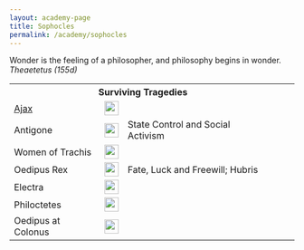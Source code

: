 ```yaml
---
layout: academy-page
title: Sophocles
permalink: /academy/sophocles
---
```


<p class="message">Wonder is the feeling of a philosopher, and philosophy begins in wonder. <i>Theaetetus (155d)</i></p>

<table>
  <tbody>
    <tr><th colspan="4">Surviving Tragedies</th></tr>
    <tr>
      <td><a href="{{ site.baseurl}}/academy/sophocles/sevenplays">Ajax</a></td>
      <td><a href="https://librivox.org/ajax-campbell-translation-by-sophocles/"><img style="margin:0px" src="{{ site.baseurl }}/images/speaker.png" height="25px" width="25px" /></a></td>
      <td></td>
      <td></td>
      <td></td>
    </tr>
    <tr>
      <td>Antigone</td>
      <td><a href="https://librivox.org/antigone-by-sophocles/"><img style="margin:0px" src="{{ site.baseurl }}/images/speaker.png" height="25px" width="25px" /></a></td>
      <td>State Control and Social Activism</td>
      <td></td>
      <td></td>
    </tr>
    <tr>
      <td>Women of Trachis</td>
      <td><a href="https://librivox.org/trachiniai-campbell-translation-by-sophocles/"><img style="margin:0px" src="{{ site.baseurl }}/images/speaker.png" height="25px" width="25px" /></a></td>
      <td></td>
      <td></td>
      <td></td>
    </tr>
    <tr>
      <td>Oedipus Rex</td>
      <td><a href="https://librivox.org/oedipus-rex-by-sophocles/"><img style="margin:0px" src="{{ site.baseurl }}/images/speaker.png" height="25px" width="25px" /></a></td>
      <td>Fate, Luck and Freewill; Hubris</td>
      <td></td>
      <td></td>
      <td></td>
    </tr>
    <tr>
      <td>Electra</td>
      <td><a href="https://librivox.org/electra-by-sophocles/"><img style="margin:0px" src="{{ site.baseurl }}/images/speaker.png" height="25px" width="25px" /></a></td>
      <td></td>
      <td></td>
      <td></td>
      <td></td>
    </tr>
    <tr>
      <td>Philoctetes</td>
      <td><a href="https://librivox.org/philoctetes-by-sophocles/"><img style="margin:0px" src="{{ site.baseurl }}/images/speaker.png" height="25px" width="25px" /></a></td>
      <td></td>
      <td></td>
      <td></td>
    </tr>
    <tr>
      <td>Oedipus at Colonus</td>
      <td><a href="https://librivox.org/oedipus-at-colonus-by-sophocles-2/"><img style="margin:0px" src="{{ site.baseurl }}/images/speaker.png" height="25px" width="25px" /></a></td>
      <td></td>
      <td></td>
      <td></td>
    </tr>
  </tbody>
</table>

